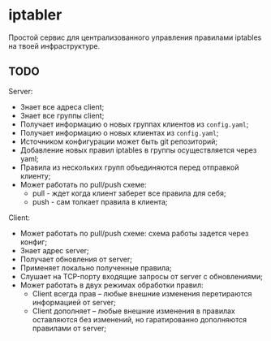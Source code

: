 # iptabler

Простой сервис для централизованного управления правилами iptables на твоей инфраструктуре.

## TODO

Server:
- Знает все адреса client;
- Знает все группы client;
- Получает информацию о новых группах клиентов из `config.yaml`;
- Получает информацию о новых клиентах из `config.yaml`;
- Источником конфигурации может быть git репозиторий;
- Добавление новых правил iptables в группы осуществляется через yaml;
- Правила из нескольких групп объединяются перед отправкой клиенту;
- Может работать по pull/push схеме:
  - pull - ждет когда клиент заберет все правила для себя;
  - push - сам толкает правила в клиента;

Client:
- Может работать по pull/push схеме: схема работы задется через конфиг;
- Знает адрес server;
- Получает обновления от server;
- Применяет локально полученные правила;
- Слушает на TCP-порту входящие запросы от server с обновлениями;
- Может работать в двух режимах обработки правил:
  - Client всегда прав – любые внешние изменения перетираются информацией от server;
  - Client дополняет – любые внешние изменения в правилах оставляются без изменений, но гаратированно дополняются правилами от server;


